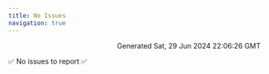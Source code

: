 ```yaml
---
title: No Issues
navigation: true
---
```


<p style="text-align:right;color:#cccs">
Generated Sat, 29 Jun 2024 22:06:26 GMT
</p>
<p>✅ No issues to report ✅</p>



